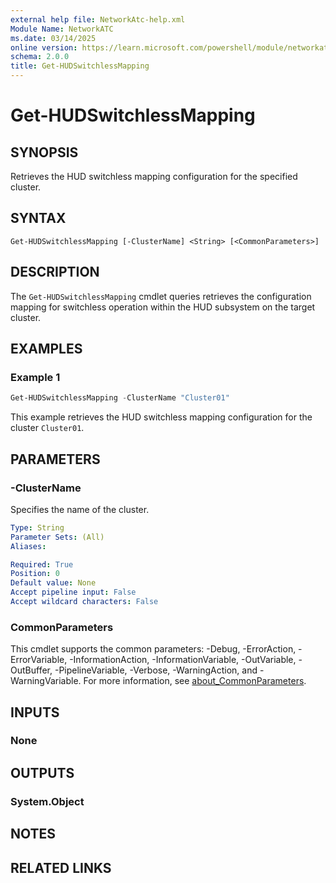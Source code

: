 ```yaml
---
external help file: NetworkAtc-help.xml
Module Name: NetworkATC
ms.date: 03/14/2025
online version: https://learn.microsoft.com/powershell/module/networkatc/get-hudswitchlessmapping?view=windowsserver2025-ps&wt.mc_id=ps-gethelp
schema: 2.0.0
title: Get-HUDSwitchlessMapping
---
```


# Get-HUDSwitchlessMapping

## SYNOPSIS
Retrieves the HUD switchless mapping configuration for the specified cluster.

## SYNTAX

```
Get-HUDSwitchlessMapping [-ClusterName] <String> [<CommonParameters>]
```

## DESCRIPTION

The `Get-HUDSwitchlessMapping` cmdlet queries retrieves the configuration
mapping for switchless operation within the HUD subsystem on the target cluster.

## EXAMPLES

### Example 1

```powershell
Get-HUDSwitchlessMapping -ClusterName "Cluster01"
```

This example retrieves the HUD switchless mapping configuration for the cluster `Cluster01`.

## PARAMETERS

### -ClusterName

Specifies the name of the cluster.

```yaml
Type: String
Parameter Sets: (All)
Aliases:

Required: True
Position: 0
Default value: None
Accept pipeline input: False
Accept wildcard characters: False
```

### CommonParameters

This cmdlet supports the common parameters: -Debug, -ErrorAction,
-ErrorVariable, -InformationAction, -InformationVariable, -OutVariable,
-OutBuffer, -PipelineVariable, -Verbose, -WarningAction, and -WarningVariable.
For more information, see
[about_CommonParameters](/powershell/module/microsoft.powershell.core/about/about_commonparameters).

## INPUTS

### None

## OUTPUTS

### System.Object

## NOTES

## RELATED LINKS

